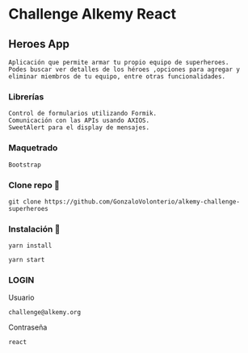 # Challenge Alkemy React

## Heroes App

```
Aplicación que permite armar tu propio equipo de superheroes.
Podes buscar ver detalles de los héroes ,opciones para agregar y eliminar miembros de tu equipo, entre otras funcionalidades.

```

### Librerías

```
Control de formularios utilizando Formik.
Comunicación con las APIs usando AXIOS.
SweetAlert para el display de mensajes.
```

### Maquetrado

```
Bootstrap
```

### Clone repo 🔧

```
git clone https://github.com/GonzaloVolonterio/alkemy-challenge-superheroes
```

### Instalación 🔧

```
yarn install
```

```
yarn start
```

### LOGIN

Usuario

```
challenge@alkemy.org
```

Contraseña

```
react
```
